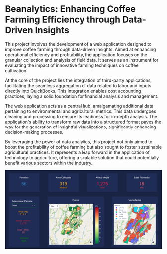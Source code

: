 # Beanalytics: Enhancing Coffee Farming Efficiency through Data-Driven Insights

This project involves the development of a web application designed to improve coffee farming through data-driven insights. Aimed at enhancing operational efficiency and profitability, the application focuses on the granular collection and analysis of field data. It serves as an instrument for evaluating the impact of innovative farming techniques on coffee cultivation.<br>

At the core of the project lies the integration of third-party applications, facilitating the seamless aggregation of data related to labor and inputs directly into QuickBooks. This integration enables cost accounting practices, laying a solid foundation for financial analysis and management.<br>

The web application acts as a central hub, amalgamating additional data pertaining to environmental and agricultural metrics. This data undergoes cleaning and processing to ensure its readiness for in-depth analysis. The application's ability to transform raw data into a structured format paves the way for the generation of insightful visualizations, significantly enhancing decision-making processes.

By leveraging the power of data analytics, this project not only aimed to boost the profitability of coffee farming but also sought to foster sustainable agricultural practices. It represents a leap forward in the application of technology to agriculture, offering a scalable solution that could potentially benefit various sectors within the industry.

![Hilda Dashboard](datos/static/datos/hilda.png)
